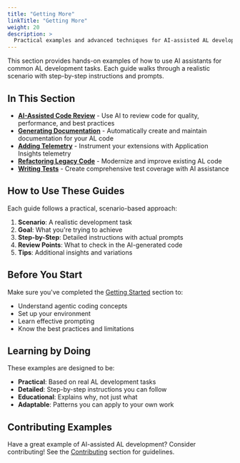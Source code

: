 ```yaml
---
title: "Getting More"
linkTitle: "Getting More"
weight: 20
description: >
  Practical examples and advanced techniques for AI-assisted AL development
---
```


This section provides hands-on examples of how to use AI assistants for common AL development tasks. Each guide walks through a realistic scenario with step-by-step instructions and prompts.

## In This Section

- **[AI-Assisted Code Review](code-review)** - Use AI to review code for quality, performance, and best practices
- **[Generating Documentation](documentation)** - Automatically create and maintain documentation for your AL code
- **[Adding Telemetry](telemetry)** - Instrument your extensions with Application Insights telemetry
- **[Refactoring Legacy Code](refactoring)** - Modernize and improve existing AL code
- **[Writing Tests](testing)** - Create comprehensive test coverage with AI assistance

## How to Use These Guides

Each guide follows a practical, scenario-based approach:

1. **Scenario**: A realistic development task
2. **Goal**: What you're trying to achieve
3. **Step-by-Step**: Detailed instructions with actual prompts
4. **Review Points**: What to check in the AI-generated code
5. **Tips**: Additional insights and variations

## Before You Start

Make sure you've completed the [Getting Started](../getting-started) section to:
- Understand agentic coding concepts
- Set up your environment
- Learn effective prompting
- Know the best practices and limitations

## Learning by Doing

These examples are designed to be:
- **Practical**: Based on real AL development tasks
- **Detailed**: Step-by-step instructions you can follow
- **Educational**: Explains why, not just what
- **Adaptable**: Patterns you can apply to your own work

## Contributing Examples

Have a great example of AI-assisted AL development? Consider contributing! See the [Contributing](../../contributing) section for guidelines.
